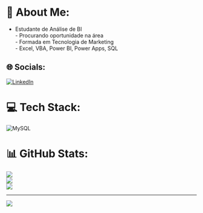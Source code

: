 # 💫 About Me:
- Estudante de Análise de BI<br>- Procurando oportunidade na área<br>- Formada em Tecnologia de Marketing<br>- Excel, VBA, Power BI, Power Apps, SQL


## 🌐 Socials:
[![LinkedIn](https://img.shields.io/badge/LinkedIn-%230077B5.svg?logo=linkedin&logoColor=white)](https://linkedin.com/in/in/caroline-marques-de-souza-906881127) 

# 💻 Tech Stack:
![MySQL](https://img.shields.io/badge/mysql-4479A1.svg?style=for-the-badge&logo=mysql&logoColor=white)
# 📊 GitHub Stats:
![](https://github-readme-stats.vercel.app/api?username=C-marquesdesouza&theme=synthwave&hide_border=false&include_all_commits=false&count_private=false)<br/>
![](https://github-readme-streak-stats.herokuapp.com/?user=C-marquesdesouza&theme=synthwave&hide_border=false)<br/>
![](https://github-readme-stats.vercel.app/api/top-langs/?username=C-marquesdesouza&theme=synthwave&hide_border=false&include_all_commits=false&count_private=false&layout=compact)

---
[![](https://visitcount.itsvg.in/api?id=C-marquesdesouza&icon=0&color=0)](https://visitcount.itsvg.in)

<!-- Proudly created with GPRM ( https://gprm.itsvg.in ) -->